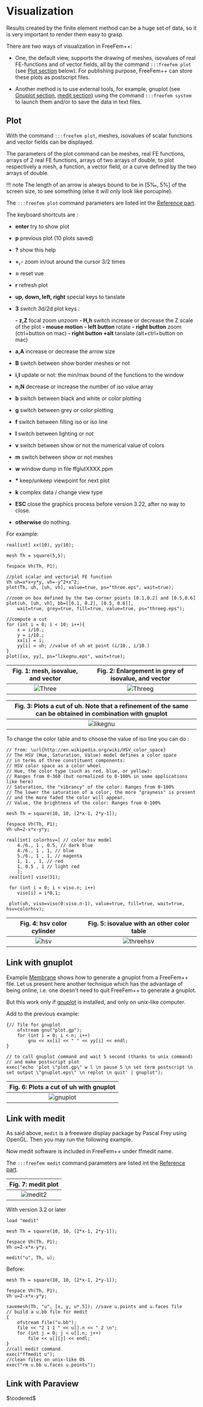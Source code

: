 # Visualization

Results created by the finite element method can be a huge set of data, so it is very important to render them easy to grasp.

There are two ways of visualization in FreeFem++:

* One, the default view, supports the drawing of meshes, isovalues of real FE-functions and of vector fields, all by the command `:::freefem plot` (see [Plot section](#plot) below). For publishing purpose, FreeFem++ can store these plots as postscript files.

* Another method is to use external tools, for example, gnuplot (see [Gnuplot section](#gnuplot), [medit section](#medit)) using the command `:::freefem system` to launch them and/or to save the data in text files.

## Plot

With the command `:::freefem plot`, meshes, isovalues of scalar functions and vector fields can be displayed.

The parameters of the plot command can be meshes, real FE functions, arrays of 2 real FE functions, arrays of two arrays of double, to plot respectively a mesh, a function, a vector field, or a curve defined by the two arrays of double.

!!! note
	The length of an arrow is always bound to be in [5‰, 5%] of the screen size, to see something (else it will only look like porcupine).

The `:::freefem plot` command parameters are listed int the [Reference part](../reference/Functions/#plot).

The keyboard shortcuts are :

* __enter__ try to show plot
* __p__ previous plot (10 plots saved)
* __?__ show this help
* __+,-__ zoom in/out around the cursor 3/2 times
* __=__ reset vue
* __r__ refresh plot
* __up, down, left, right__ special keys to tanslate
* __3__ switch 3d/2d plot keys :

	__- z,Z__ focal zoom unzoom
	__- H,h__ switch increase or decrease the Z scale of the plot
	__- mouse motion__
	__- left button__ rotate
	__- right button__ zoom (ctrl+button on mac)
	__- right button +alt__ tanslate (alt+ctrl+button on mac)

* __a,A__ increase or decrease the arrow size
* __B__ switch between show border meshes or not
* __i,I__ update or not: the min/max bound of the functions to the window
* __n,N__ decrease or increase the number of iso value array
* __b__ switch between black and white or color plotting
* __g__ switch between grey or color plotting
* __f__ switch between filling iso or iso line
* __l__ switch between lighting or not
* __v__ switch between show or not the numerical value of colors
* __m__ switch between show or not meshes
* __w__ window dump in file ffglutXXXX.ppm
* __*__ keep/unkeep viewpoint for next plot
* __k__ complex data / change view type
* __ESC__ close the graphics process before version 3.22, after no way to close.
* __otherwise__ do nothing.

For example:

```freefem
real[int] xx(10), yy(10);

mesh Th = square(5,5);

fespace Vh(Th, P1);

//plot scalar and vectorial FE function
Vh uh=x*x+y*y, vh=-y^2+x^2;
plot(Th, uh, [uh, vh], value=true, ps="three.eps", wait=true);

//zoom on box defined by the two corner points [0.1,0.2] and [0.5,0.6]
plot(uh, [uh, vh], bb=[[0.1, 0.2], [0.5, 0.6]],
	wait=true, grey=true, fill=true, value=true, ps="threeg.eps");

//compute a cut
for (int i = 0; i < 10; i++){
	x = i/10.;
	y = i/10.;
	xx[i] = i;
	yy[i] = uh; //value of uh at point (i/10., i/10.)
}
plot([xx, yy], ps="likegnu.eps", wait=true);
```

|Fig. 1: mesh, isovalue, and vector|Fig. 2: Enlargement in grey of isovalue, and vector|
|:----:|:----:|
|![Three](images/three.svg)|![Threeg](images/threeg.svg)|

|Fig. 3: Plots a cut of uh. Note that a refinement of the same can be obtained in combination with gnuplot|
|:----:|
|![likegnu](images/likegnu.svg)|


To change the color table and to choose the value of iso line you can do :

```freefem
// from: \url{http://en.wikipedia.org/wiki/HSV_color_space}
// The HSV (Hue, Saturation, Value) model defines a color space
// in terms of three constituent components:
// HSV color space as a color wheel
// Hue, the color type (such as red, blue, or yellow):
// Ranges from 0-360 (but normalized to 0-100% in some applications like here)
// Saturation, the "vibrancy" of the color: Ranges from 0-100%
// The lower the saturation of a color, the more "grayness" is present
// and the more faded the color will appear.
// Value, the brightness of the color: Ranges from 0-100%

mesh Th = square(10, 10, [2*x-1, 2*y-1]);

fespace Vh(Th, P1);
Vh uh=2-x*x-y*y;

real[int] colorhsv=[ // color hsv model
	4./6., 1 , 0.5, // dark blue
	4./6., 1 , 1, // blue
	5./6., 1 , 1, // magenta
	1, 1. , 1, // red
	1, 0.5 , 1 // light red
	];
 real[int] viso(31);

 for (int i = 0; i < viso.n; i++)
	viso[i] = i*0.1;

 plot(uh, viso=viso(0:viso.n-1), value=true, fill=true, wait=true, hsv=colorhsv);
```

|Fig. 4: hsv color cylinder|Fig. 5: isovalue with an other color table|
|:----:|:----:|
|![hsv](images/hsv.svg)|![threehsv](images/threehsv.svg)|

## Link with gnuplot

Example [Membrane](../tutorial/Membrane) shows how to generate a gnuplot from a FreeFem++ file. Let us present here another technique which has the advantage of being online, i.e. one doesn't need to quit FreeFem++ to generate a gnuplot.

But this work only if [gnuplot](http://www.gnuplot.info) is installed, and only on unix-like computer.

Add to the previous example:

```freefem
{// file for gnuplot
	ofstream gnu("plot.gp");
	for (int i = 0; i < n; i++)
		gnu << xx[i] << " " << yy[i] << endl;
}

// to call gnuplot command and wait 5 second (thanks to unix command)
// and make postscript plot
exec("echo 'plot \"plot.gp\" w l \n pause 5 \n set term postscript \n set output \"gnuplot.eps\" \n replot \n quit' | gnuplot");
```

|Fig. 6: Plots a cut of uh with gnuplot|
|:----:|
|![gnuplot](images/gnuplot.svg)|

## Link with medit

As said above, `medit` is a freeware display package by Pascal Frey using OpenGL. Then you may run the following example.

Now medit software is included in FreeFem++ under ffmedit name.

The `:::freefem medit` command parameters are listed int the [Reference part](../reference/ExternalLibraries/#medit).

|Fig. 7: medit plot|
|:----:|
|![medit2](images/medit2.svg)|

With version 3.2 or later

```freefem
load "medit"

mesh Th = square(10, 10, [2*x-1, 2*y-1]);

fespace Vh(Th, P1);
Vh u=2-x*x-y*y;

medit("u", Th, u);
```

Before:

```freefem
mesh Th = square(10, 10, [2*x-1, 2*y-1]);

fespace Vh(Th, P1);
Vh u=2-x*x-y*y;

savemesh(Th, "u", [x, y, u*.5]); //save u.points and u.faces file
// build a u.bb file for medit
{
	ofstream file("u.bb");
	file << "2 1 1 " << u[].n << " 2 \n";
	for (int j = 0; j < u[].n; j++)
		file << u[][j] << endl;
}
//call medit command
exec("ffmedit u");
//clean files on unix-like OS
exec("rm u.bb u.faces u.points");
```

## Link with Paraview
$\codered$
